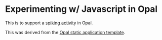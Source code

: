 # Experimenting w/ Javascript in Opal

This is to support a [spiking activity](https://www.pivotaltracker.com/story/show/77776990)
in Opal.

This was derived from the
[Opal static application template](https://github.com/oldfartdeveloper/opal-static-project-template).

